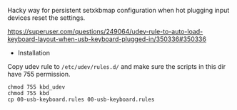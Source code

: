 Hacky way for persistent setxkbmap configuration when hot plugging input devices reset the settings.

https://superuser.com/questions/249064/udev-rule-to-auto-load-keyboard-layout-when-usb-keyboard-plugged-in/350336#350336

* Installation

Copy udev rule to `/etc/udev/rules.d/` and make sure the scripts in this dir have 755 permission.

    chmod 755 kbd_udev
    chmod 755 kbd
    cp 00-usb-keyboard.rules 00-usb-keyboard.rules
